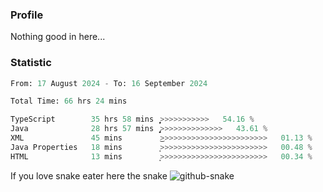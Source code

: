 ### Profile 

Nothing good in here...

### Statistic
<!--START_SECTION:waka-->

```python
From: 17 August 2024 - To: 16 September 2024

Total Time: 66 hrs 24 mins

TypeScript        35 hrs 58 mins  ͎͎͎͎͎͎͎͎͎͎͎͎͎̦>>>>>>>>>>>   54.16 %
Java              28 hrs 57 mins  ̡͎͎͎͎͎͎͎͎͎͎>>>>>>>>>>>>>>   43.61 %
XML               45 mins         ͜>>>>>>>>>>>>>>>>>>>>>>>>   01.13 %
Java Properties   18 mins         ͙>>>>>>>>>>>>>>>>>>>>>>>>   00.48 %
HTML              13 mins         ͙>>>>>>>>>>>>>>>>>>>>>>>>   00.34 %
```

<!--END_SECTION:waka-->

If you love snake eater here the snake 
<picture>
  <source media="(prefers-color-scheme: dark)" srcset="https://github.com/pradana4648/pradana4648/blob/c0566a83ca6ea5f2e46bab00e717c4c82b4b5c4c/github-contribution-grid-snake-dark.svg" />
  <source media="(prefers-color-scheme: light)" srcset="https://github.com/pradana4648/pradana4648/blob/c0566a83ca6ea5f2e46bab00e717c4c82b4b5c4c/github-contribution-grid-snake.svg" />
  <img alt="github-snake" src="https://github.com/pradana4648/pradana4648/blob/c0566a83ca6ea5f2e46bab00e717c4c82b4b5c4c/github-contribution-grid-snake.svg" />
</picture>
